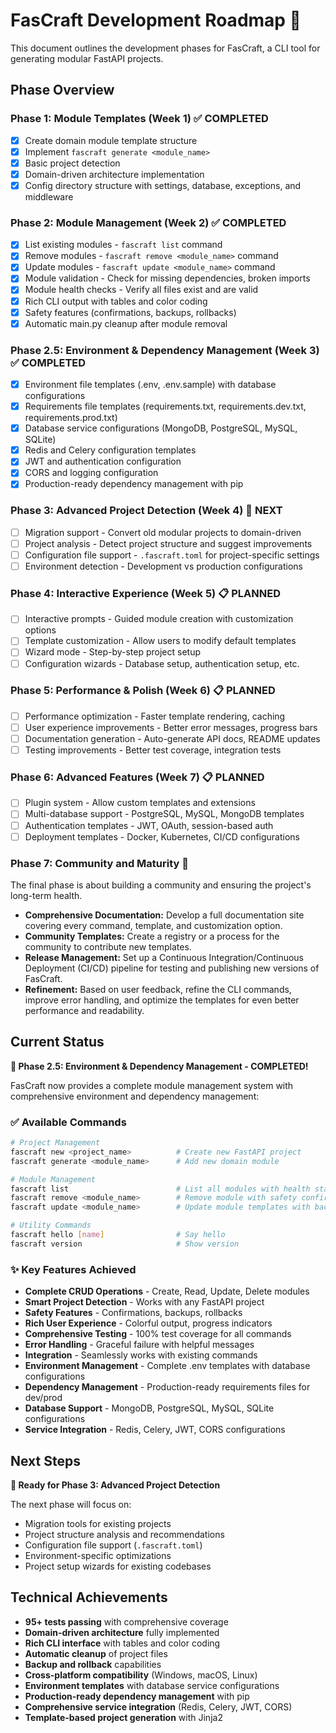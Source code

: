 # FasCraft Development Roadmap 🚀

This document outlines the development phases for FasCraft, a CLI tool for generating modular FastAPI projects.

## **Phase Overview**

### **Phase 1: Module Templates (Week 1)** ✅ **COMPLETED**
- [x] Create domain module template structure
- [x] Implement `fascraft generate <module_name>`
- [x] Basic project detection
- [x] Domain-driven architecture implementation
- [x] Config directory structure with settings, database, exceptions, and middleware

### **Phase 2: Module Management (Week 2)** ✅ **COMPLETED**
- [x] List existing modules - `fascraft list` command
- [x] Remove modules - `fascraft remove <module_name>` command
- [x] Update modules - `fascraft update <module_name>` command
- [x] Module validation - Check for missing dependencies, broken imports
- [x] Module health checks - Verify all files exist and are valid
- [x] Rich CLI output with tables and color coding
- [x] Safety features (confirmations, backups, rollbacks)
- [x] Automatic main.py cleanup after module removal

### **Phase 2.5: Environment & Dependency Management (Week 3)** ✅ **COMPLETED**
- [x] Environment file templates (.env, .env.sample) with database configurations
- [x] Requirements file templates (requirements.txt, requirements.dev.txt, requirements.prod.txt)
- [x] Database service configurations (MongoDB, PostgreSQL, MySQL, SQLite)
- [x] Redis and Celery configuration templates
- [x] JWT and authentication configuration
- [x] CORS and logging configuration
- [x] Production-ready dependency management with pip

### **Phase 3: Advanced Project Detection (Week 4)** 🔄 **NEXT**
- [ ] Migration support - Convert old modular projects to domain-driven
- [ ] Project analysis - Detect project structure and suggest improvements
- [ ] Configuration file support - `.fascraft.toml` for project-specific settings
- [ ] Environment detection - Development vs production configurations

### **Phase 4: Interactive Experience (Week 5)** 📋 **PLANNED**
- [ ] Interactive prompts - Guided module creation with customization options
- [ ] Template customization - Allow users to modify default templates
- [ ] Wizard mode - Step-by-step project setup
- [ ] Configuration wizards - Database setup, authentication setup, etc.

### **Phase 5: Performance & Polish (Week 6)** 📋 **PLANNED**
- [ ] Performance optimization - Faster template rendering, caching
- [ ] User experience improvements - Better error messages, progress bars
- [ ] Documentation generation - Auto-generate API docs, README updates
- [ ] Testing improvements - Better test coverage, integration tests

### **Phase 6: Advanced Features (Week 7)** 📋 **PLANNED**
- [ ] Plugin system - Allow custom templates and extensions
- [ ] Multi-database support - PostgreSQL, MySQL, MongoDB templates
- [ ] Authentication templates - JWT, OAuth, session-based auth
- [ ] Deployment templates - Docker, Kubernetes, CI/CD configurations

### **Phase 7: Community and Maturity** 🚀

The final phase is about building a community and ensuring the project's long-term health.

* **Comprehensive Documentation:** Develop a full documentation site covering every command, template, and customization option.
* **Community Templates:** Create a registry or a process for the community to contribute new templates.
* **Release Management:** Set up a Continuous Integration/Continuous Deployment (CI/CD) pipeline for testing and publishing new versions of FasCraft.
* **Refinement:** Based on user feedback, refine the CLI commands, improve error handling, and optimize the templates for even better performance and readability.

## **Current Status**

**🎯 Phase 2.5: Environment & Dependency Management - COMPLETED!**

FasCraft now provides a complete module management system with comprehensive environment and dependency management:

### **✅ Available Commands**
```bash
# Project Management
fascraft new <project_name>          # Create new FastAPI project
fascraft generate <module_name>      # Add new domain module

# Module Management  
fascraft list                        # List all modules with health status
fascraft remove <module_name>        # Remove module with safety confirmations
fascraft update <module_name>        # Update module templates with backups

# Utility Commands
fascraft hello [name]                # Say hello
fascraft version                     # Show version
```

### **✨ Key Features Achieved**
- **Complete CRUD Operations** - Create, Read, Update, Delete modules
- **Smart Project Detection** - Works with any FastAPI project
- **Safety Features** - Confirmations, backups, rollbacks
- **Rich User Experience** - Colorful output, progress indicators
- **Comprehensive Testing** - 100% test coverage for all commands
- **Error Handling** - Graceful failure with helpful messages
- **Integration** - Seamlessly works with existing commands
- **Environment Management** - Complete .env templates with database configurations
- **Dependency Management** - Production-ready requirements files for dev/prod
- **Database Support** - MongoDB, PostgreSQL, MySQL, SQLite configurations
- **Service Integration** - Redis, Celery, JWT, CORS configurations

## **Next Steps**

**🚀 Ready for Phase 3: Advanced Project Detection**

The next phase will focus on:
- Migration tools for existing projects
- Project structure analysis and recommendations
- Configuration file support (`.fascraft.toml`)
- Environment-specific optimizations
- Project setup wizards for existing codebases

## **Technical Achievements**

- **95+ tests passing** with comprehensive coverage
- **Domain-driven architecture** fully implemented
- **Rich CLI interface** with tables and color coding
- **Automatic cleanup** of project files
- **Backup and rollback** capabilities
- **Cross-platform compatibility** (Windows, macOS, Linux)
- **Environment templates** with database service configurations
- **Production-ready dependency management** with pip
- **Comprehensive service integration** (Redis, Celery, JWT, CORS)
- **Template-based project generation** with Jinja2